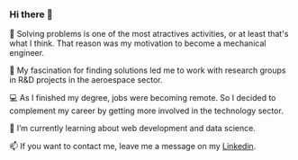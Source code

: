 ### Hi there 👋

🔎 Solving problems is one of the most atractives activities, or at least that's what I think. That reason was my motivation to become a mechanical engineer.

🚀 My fascination for finding solutions led me to work with research groups in R&D projects in the aeroespace sector.

💻  As I finished my degree, jobs were becoming remote. So I decided to complement my career by getting more involved in the technology sector.

🌱 I’m currently learning about web development and data science.

📫 If you want to contact me, leave me a message on my [Linkedin](https://www.linkedin.com/in/mauriciorojasnova/).

<!--
**mauriciorojasnova/mauriciorojasnova** is a ✨ _special_ ✨ repository because its `README.md` (this file) appears on your GitHub profile.

Here are some ideas to get you started:

- 🔭 I’m currently working on ...
- 🌱 I’m currently learning ...
- 👯 I’m looking to collaborate on ...
- 🤔 I’m looking for help with ...
- 💬 Ask me about ...
- 📫 How to reach me: ...
- 😄 Pronouns: ...
- ⚡ Fun fact: ...
-->
